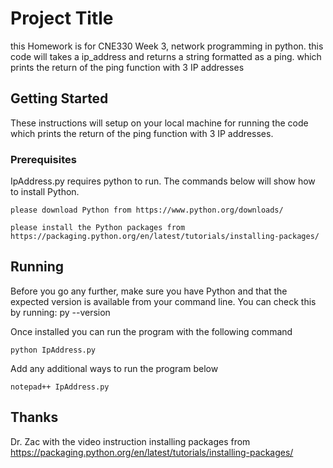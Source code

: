 # Project Title

this Homework is for CNE330 Week 3, network programming in python. this code will takes a ip_address and returns a string formatted as a ping. which prints the return of the ping function with 3 IP addresses

## Getting Started

These instructions will setup on your local machine for running the code which prints the return of the ping function with 3 IP addresses.

### Prerequisites

IpAddress.py requires python to run. The commands below will show how to install Python.

```
please download Python from https://www.python.org/downloads/

please install the Python packages from https://packaging.python.org/en/latest/tutorials/installing-packages/
```

## Running
Before you go any further, make sure you have Python and that the expected version is available from your command line. You can check this by running: py --version

Once installed you can run the program with the following command


```
python IpAddress.py

```

Add any additional ways to run the program below

```
notepad++ IpAddress.py 

```

## Thanks
Dr. Zac with the video instruction
installing packages from https://packaging.python.org/en/latest/tutorials/installing-packages/
